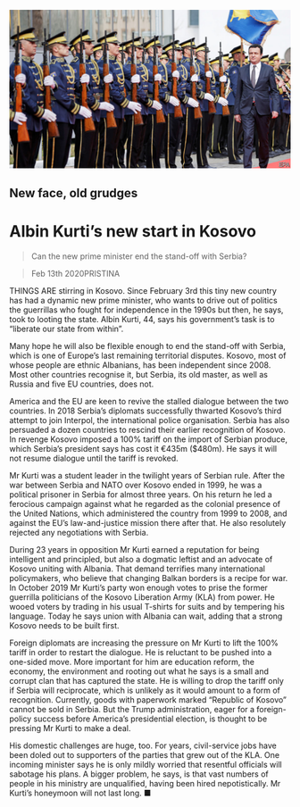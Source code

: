 ![](./images/20200215_EUP003_0.jpg)

## New face, old grudges

# Albin Kurti’s new start in Kosovo

> Can the new prime minister end the stand-off with Serbia?

> Feb 13th 2020PRISTINA

THINGS ARE stirring in Kosovo. Since February 3rd this tiny new country has had a dynamic new prime minister, who wants to drive out of politics the guerrillas who fought for independence in the 1990s but then, he says, took to looting the state. Albin Kurti, 44, says his government’s task is to “liberate our state from within”.

Many hope he will also be flexible enough to end the stand-off with Serbia, which is one of Europe’s last remaining territorial disputes. Kosovo, most of whose people are ethnic Albanians, has been independent since 2008. Most other countries recognise it, but Serbia, its old master, as well as Russia and five EU countries, does not.

America and the EU are keen to revive the stalled dialogue between the two countries. In 2018 Serbia’s diplomats successfully thwarted Kosovo’s third attempt to join Interpol, the international police organisation. Serbia has also persuaded a dozen countries to rescind their earlier recognition of Kosovo. In revenge Kosovo imposed a 100% tariff on the import of Serbian produce, which Serbia’s president says has cost it €435m ($480m). He says it will not resume dialogue until the tariff is revoked.

Mr Kurti was a student leader in the twilight years of Serbian rule. After the war between Serbia and NATO over Kosovo ended in 1999, he was a political prisoner in Serbia for almost three years. On his return he led a ferocious campaign against what he regarded as the colonial presence of the United Nations, which administered the country from 1999 to 2008, and against the EU’s law-and-justice mission there after that. He also resolutely rejected any negotiations with Serbia.

During 23 years in opposition Mr Kurti earned a reputation for being intelligent and principled, but also a dogmatic leftist and an advocate of Kosovo uniting with Albania. That demand terrifies many international policymakers, who believe that changing Balkan borders is a recipe for war. In October 2019 Mr Kurti’s party won enough votes to prise the former guerrilla politicians of the Kosovo Liberation Army (KLA) from power. He wooed voters by trading in his usual T-shirts for suits and by tempering his language. Today he says union with Albania can wait, adding that a strong Kosovo needs to be built first.

Foreign diplomats are increasing the pressure on Mr Kurti to lift the 100% tariff in order to restart the dialogue. He is reluctant to be pushed into a one-sided move. More important for him are education reform, the economy, the environment and rooting out what he says is a small and corrupt clan that has captured the state. He is willing to drop the tariff only if Serbia will reciprocate, which is unlikely as it would amount to a form of recognition. Currently, goods with paperwork marked “Republic of Kosovo” cannot be sold in Serbia. But the Trump administration, eager for a foreign-policy success before America’s presidential election, is thought to be pressing Mr Kurti to make a deal.

His domestic challenges are huge, too. For years, civil-service jobs have been doled out to supporters of the parties that grew out of the KLA. One incoming minister says he is only mildly worried that resentful officials will sabotage his plans. A bigger problem, he says, is that vast numbers of people in his ministry are unqualified, having been hired nepotistically. Mr Kurti’s honeymoon will not last long. ■